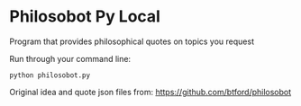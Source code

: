 # Philosobot Py Local
Program that provides philosophical quotes on topics you request

Run through your command line:
``` 
python philosobot.py
```

Original idea and quote json files from:
https://github.com/btford/philosobot